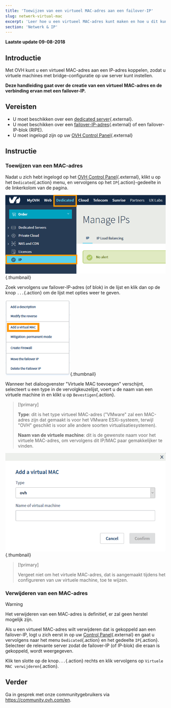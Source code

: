 ```yaml
---
title: 'Toewijzen van een virtueel MAC-adres aan een failover-IP'
slug: netwerk-virtual-mac
excerpt: 'Leer hoe u een virtueel MAC-adres kunt maken en hoe u dit kunt koppelen aan een failover-IP'
section: 'Netwerk & IP'
---
```


**Laatste update 09-08-2018**

## Introductie

Met OVH kunt u een virtueel MAC-adres aan een IP-adres koppelen, zodat u virtuele machines met bridge-configuratie op uw server kunt instellen.

**Deze handleiding gaat over de creatie van een virtueel MAC-adres en de verbinding ervan met een failover-IP.**


## Vereisten

* U moet beschikken over een [dedicated server](https://www.ovh.com/nl/dedicated_servers/){.external}.
* U moet beschikken over een [failover-IP-adres](https://www.ovh.nl/dedicated_servers/ip_failover.xml){.external} of een failover-IP-blok (RIPE). 
* U moet ingelogd zijn op uw [OVH Control Panel](https://www.ovh.com/auth/?action=gotomanager){.external}


## Instructie

### Toewijzen van een MAC-adres

Nadat u zich hebt ingelogd op het [OVH Control Panel](https://www.ovh.com/auth/?action=gotomanager){.external}, klikt u op het `Dedicated`{.action} menu, en vervolgens op het `IP`{.action}-gedeelte in de linkerkolom van de pagina.

![IPFO](images/virtual_mac_01.png){.thumbnail}

Zoek vervolgens uw failover-IP-adres (of blok) in de lijst en klik dan op de knop `...`{.action} om de lijst met opties weer te geven.

![IPFO](images/virtual_mac_02.png){.thumbnail}

Wanneer het dialoogvenster "Virtuele MAC toevoegen" verschijnt, selecteert u een type in de vervolgkeuzelijst, voert u de naam van een virtuele machine in en klikt u op `Bevestigen`{.action}.

> [!primary]
>
> **Type**: dit is het type virtueel MAC-adres ("VMware" zal een MAC-adres zijn dat gemaakt is voor het VMware ESXi-systeem, terwijl "OVH" geschikt is voor alle andere soorten virtualisatiesystemen).
>
> **Naam van de virtuele machine**: dit is de gewenste naam voor het virtuele MAC-adres, om vervolgens dit IP/MAC paar gemakkelijker te vinden.
>

![IPFO](images/virtual_mac_03.png){.thumbnail}


> [!primary]
>
> Vergeet niet om het virtuele MAC-adres, dat is aangemaakt tijdens het configureren van uw virtuele machine, toe te wijzen.
> 

### Verwijderen van een MAC-adres 

> [!warning]
>
> Het verwijderen van een MAC-adres is definitief, er zal geen herstel mogelijk zijn.
> 

Als u een virtueel MAC-adres wilt verwijderen dat is gekoppeld aan een failover-IP, logt u zich eerst in op uw [Control Panel](https://www.ovh.com/auth/?action=gotomanager){.external} en gaat u vervolgens naar het menu `Dedicated`{.action} en het gedeelte `IP`{.action}. Selecteer de relevante server zodat de failover-IP (of IP-blok) die eraan is gekoppeld, wordt weergegeven.

Klik ten slotte op de knop`...`{.action} rechts en klik vervolgens op `Virtuele MAC verwijderen`{.action}.


## Verder

Ga in gesprek met onze communitygebruikers via <https://community.ovh.com/en>.